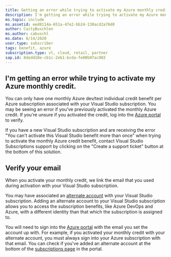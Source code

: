 ```yaml
---
title: Getting an error while trying to activate my Azure monthly credit
description: I'm getting an error while trying to activate my Azure monthly credit included with my Visual Studio subscription.
ms.topic: include
ms.assetid: eed8114a-651a-47e2-bb24-130acd2a76d0
author: CaityBuschlen
ms.author: cabuschl
ms.date: 8/14/2020
user.type: subscriber
tags: benefit, azure
subscription.type: vl, cloud, retail, partner
sap.id: 8dedd10e-cb1c-2eb1-bcda-fe00b07ac903
---
```


## I'm getting an error while trying to activate my Azure monthly credit.

You can only have one monthly Azure dev/test individual credit benefit per Azure subscription associated with your Visual Studio subscription. You may be seeing an error if you’ve previously activated the monthly Azure credit. If you're unsure if you activated the credit, log into the [Azure portal](https://portal.azure.com/) to verify. 

If you have a new Visual Studio subscription and are receiving the error "You can't activate this Visual Studio benefit more than once" when trying to activate the monthly Azure credit benefit, contact Visual Studio Subscriptions support by clicking on the "Create a support ticket" button at the bottom of this solution. 

## Verify your email 

When you activate your monthly credit, we link the email that you used during activation with your Visual Studio subscription.  

You may have associated an [alternate account](https://docs.microsoft.com/visualstudio/subscriptions/vs-alternate-identity) with your Visual Studio subscription. Adding an alternate account to your Visual Studio subscription allows you to access the subscription benefits, like Azure DevOps and Azure, with a different identity than that which the subscription is assigned to.  

You will need to sign into the [Azure portal](https://portal.azure.com/) with the email you set the account up with. For example, if you activated your monthly credit with your alternate account, you must always sign into your Azure subscription with that email. You can check if you've added an alternate account at the bottom of the [subscriptions page](https://my.visualstudio.com/subscriptions) in the portal.